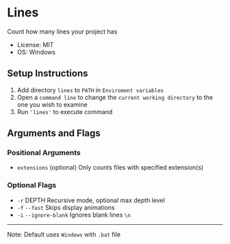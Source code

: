 # Lines

Count how many lines your project has

* License: MIT
* OS: Windows

## Setup Instructions

1. Add directory `lines` to `PATH` in `Enviroment variables`
2. Open a `command line` to change the `current working directory` to the one you wish to examine
3. Run `'lines'` to execute command

## Arguments and Flags

### Positional Arguments

* `extensions` (optional) Only counts files with specified extension(s)

### Optional Flags

* `-r` DEPTH            Recursive mode, optional max depth level
* `-f` `--fast`         Skips display animations
* `-i` `--ignore-blank` Ignores blank lines `\n`

---

Note: Default uses `Windows` with `.bat` file
